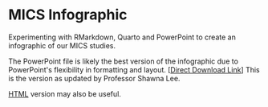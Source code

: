 # MICS Infographic

Experimenting with RMarkdown, Quarto and PowerPoint to create an infographic of our MICS studies.

The PowerPoint file is likely the best version of the infographic due to PowerPoint's flexibility in formatting and layout. [[Direct Download Link](https://github.com/agrogan1/research/raw/master/MICS-infographic/MICS-infographic.pptx)] This is the version as updated by Professor Shawna Lee.

[HTML](https://agrogan1.github.io/research/MICS-infographic/MICS-infographic.html) version may also be useful.





